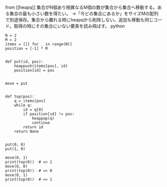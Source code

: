 
from [[heapq]]
集合がN個あり相異なるM個の数が集合から集合へ移動する。ある集合の最も小さい数を得たい。
→「今どの集合にあるか」をサイズMの配列で別途保存。集合から離れる時にheapqから削除しない。追加も移動も同じコード。取得の時にその集合にいない要素を読み飛ばす。
python

```
N = 2
M = 2
items = [[] for _ in range(N)]
position = [-1] * M


def put(id, pos):
    heappush(items[pos], id)
    position[id] = pos


move = put


def top(pos):
    q = items[pos]
    while q:
        id = q[0]
        if position[id] != pos:
            heappop(q)
            continue
        return id
    return None


put(0, 0)
put(1, 0)

move(0, 1)
print(top(0))  # => 1
move(0, 0)
print(top(0))  # => 0
move(0, 1)
print(top(0))  # => 1
```

